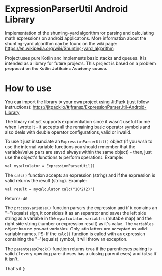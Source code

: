 # ExpressionParserUtil Android Library
Implementation of the shunting-yard algorithm for parsing and calculating math expressions on android applications. More information about the shunting-yard algorithm
can be found on the wiki page: https://en.wikipedia.org/wiki/Shunting-yard_algorithm

Project uses pure Kotlin and implements basic stacks and queues. It is intended as a library for future projects.
This project is based on a problem proposed on the Kotlin JetBrains Academy course.

# How to use

You can import the library to your own project using JitPack (just follow instructions):
https://jitpack.io/#jfransp/ExpressionParserUtil-Android-Library

The library not yet supports exponentiation since it wasn't useful for me when I wrote it - it accepts all the remaining basic operator symbols and also deals with double operator configurations, valid or invalid.

To use it just instanciate an `ExpressionParserUtil()` object (if you wish to use the internal variable functions you should remember that the variable/value pairs are saved always within the same object) - then, just use the object's functions to perform operations. Example:

```
val mycalculator = ExpressionParserUtil()
```

The `calc()` function accepts an expression (string) and if the expression is valid returns the result (string). Example:

```
val result = mycalculator.calc("10*2(2)")
```
Returns:
`40`

The `processVariable()` function parsers the expression and if it contains an "="(equals) sign, it considers it as an separator and saves the left side string as a variable in the `mycalculator.variables` (mutable map) and the right side string (number or expression result) as it's value. The `variables` object has no pre-set variables. Only latin letters are accepted as valid variable names.
PS: If the `calc()` function is called with an expression containing the "="(equals) symbol, it will throw an exception.

The `parentesesCheck()` function returns `true` if the parentheses pairing is valid (if every opening parentheses has a closing parentheses) and `false` if it isn't.

That's it (:


